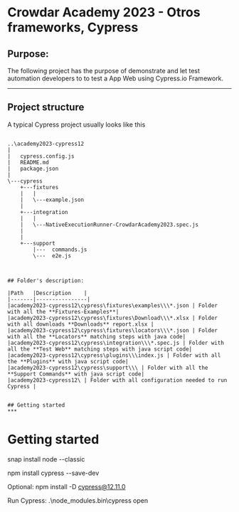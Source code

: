 # Crowdar Academy 2023 - Otros frameworks, Cypress

## Purpose:
The following project has the purpose of demonstrate and let test automation developers to
to test a App Web using Cypress.io Framework.

***

## Project structure

A typical Cypress project usually looks like this

```

..\academy2023-cypress12
|
|   cypress.config.js
|   README.md
|   package.json
|   
\---cypress
    +---fixtures
    |   |  
    |   \---example.json
    |      
    +---integration
    |   |  
    |   \---NativeExecutionRunner-CrowdarAcademy2023.spec.js
    |      
    |       
    +---support
        |---  commands.js
        \---  e2e.js
                        


## Folder's description:

|Path   |Description    |
|-------|----------------|
|academy2023-cypress12\cypress\fixtures\examples\\\*.json | Folder with all the **Fixtures-Examples**|
|academy2023-cypress12\cypress\fixtures\Download\\\*.xlsx | Folder with all downloads **Downloads** report.xlsx |
|academy2023-cypress12\cypress\fixtures\locators\\\*.json | Folder with all the **Locators** matching steps with java code|
|academy2023-cypress12\cypress\integration\\\*.spec.js | Folder with all the **Test Web** matching steps with java script code|
|academy2023-cypress12\cypress\plugins\\\index.js | Folder with all the **Plugins** with java script code|
|academy2023-cypress12\cypress\support\\\ | Folder with all the **Support Commands** with java script code|
|academy2023-cypress12\ | Folder with all configuration needed to run Cypress |


## Getting started
***    

```

# Getting started

 snap install node --classic
 
 npm install cypress --save-dev

 
 Optional: npm install -D cypress@12.11.0
 
 Run Cypress:  .\node_modules\.bin\cypress open